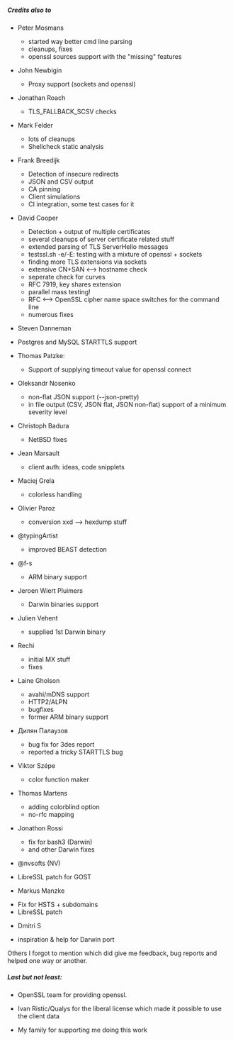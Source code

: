 
##### Credits also to

* Peter Mosmans
  - started way better cmd line parsing
  - cleanups, fixes
  - openssl sources support with the "missing" features

* John Newbigin
  - Proxy support (sockets and openssl)

* Jonathan Roach
  - TLS_FALLBACK_SCSV checks

* Mark Felder
  - lots of cleanups
  - Shellcheck static analysis

* Frank Breedijk
  - Detection of insecure redirects
  - JSON and CSV output
  - CA pinning
  - Client simulations
  - CI integration, some test cases for it

* David Cooper
  - Detection + output of multiple certificates
  - several cleanups of server certificate related stuff
  - extended parsing of TLS ServerHello messages
  - testssl.sh -e/-E: testing with a mixture of openssl + sockets
  - finding more TLS extensions via sockets
  - extensive CN+SAN <--> hostname check
  - seperate check for curves
  - RFC 7919, key shares extension
  - parallel mass testing!
  - RFC <--> OpenSSL cipher name space switches for the command line 
  - numerous fixes
 
 * Steven Danneman
  - Postgres and MySQL STARTTLS support

* Thomas Patzke:
  - Support of supplying timeout value for openssl connect

* Oleksandr Nosenko
  - non-flat JSON support (--json-pretty)
  - in file output (CSV, JSON flat, JSON non-flat) support of a minimum severity level

* Christoph Badura
  - NetBSD fixes

* Jean Marsault
  - client auth: ideas, code snipplets

* Maciej Grela
  - colorless handling

* Olivier Paroz
  - conversion xxd --> hexdump stuff

* @typingArtist
  - improved BEAST detection

* @f-s
  - ARM binary support

* Jeroen Wiert Pluimers
  - Darwin binaries support

* Julien Vehent
  - supplied 1st Darwin binary

* Rechi
  - initial MX stuff
  - fixes

* Laine Gholson
  - avahi/mDNS support
  - HTTP2/ALPN
  - bugfixes
  - former ARM binary support

* Дилян Палаузов
  - bug fix for 3des report
  - reported a tricky STARTTLS bug

* Viktor Szépe
  - color function maker

* Thomas Martens
  - adding colorblind option
  - no-rfc mapping

* Jonathon Rossi
  - fix for bash3 (Darwin)
  - and other Darwin fixes

* @nvsofts (NV)
 - LibreSSL patch for GOST

* Markus Manzke
 - Fix for HSTS + subdomains
 - LibreSSL patch

* Dmitri S
 - inspiration & help for Darwin port


Others I forgot to mention which did give me feedback, bug reports and helped one way or another.


##### Last but not least:

* OpenSSL team for providing openssl.

* Ivan Ristic/Qualys for the liberal license which made it possible to use the client data

* My family for supporting me doing this work

